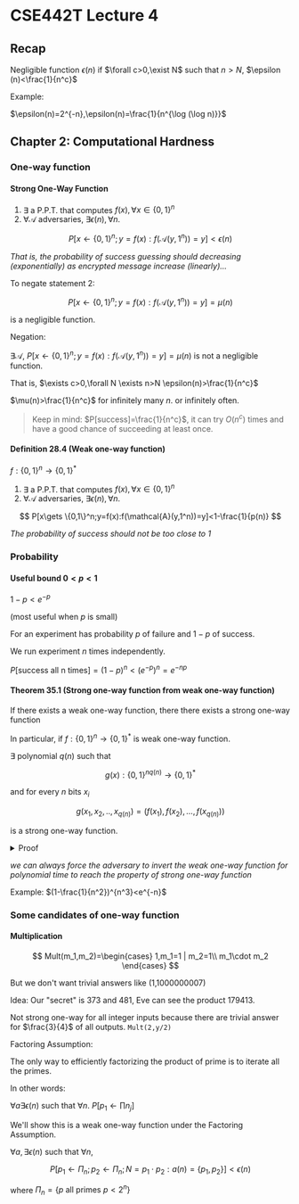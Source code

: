 # CSE442T Lecture 4

## Recap

Negligible function $\epsilon(n)$ if $\forall c>0,\exist N$ such that $n>N$, $\epsilon (n)<\frac{1}{n^c}$

Example:

$\epsilon(n)=2^{-n},\epsilon(n)=\frac{1}{n^{\log (\log n)}}$

## Chapter 2: Computational Hardness

### One-way function

#### Strong One-Way Function

1. $\exists$ a P.P.T. that computes $f(x),\forall x\in\{0,1\}^n$
2. $\forall \mathcal{A}$ adversaries, $\exists \epsilon(n),\forall n$.

$$
P[x\gets \{0,1\}^n;y=f(x):f(\mathcal{A}(y,1^n))=y]<\epsilon(n)
$$

_That is, the probability of success guessing should decreasing (exponentially) as encrypted message increase (linearly)..._

To negate statement 2:

$$
P[x\gets \{0,1\}^n;y=f(x):f(\mathcal{A}(y,1^n))=y]=\mu(n)
$$

is a negligible function.

Negation:

$\exists \mathcal{A}$, $P[x\gets \{0,1\}^n;y=f(x):f(\mathcal{A}(y,1^n))=y]=\mu(n)$ is not a negligible function.

That is, $\exists c>0,\forall N \exists n>N \epsilon(n)>\frac{1}{n^c}$

$\mu(n)>\frac{1}{n^c}$ for infinitely many $n$. or infinitely often.

> Keep in mind: $P[success]=\frac{1}{n^c}$, it can try $O(n^c)$ times and have a good chance of succeeding at least once.

#### Definition 28.4 (Weak one-way function)

$f:\{0,1\}^n\to \{0,1\}^*$

1. $\exists$ a P.P.T. that computes $f(x),\forall x\in\{0,1\}^n$
2. $\forall \mathcal{A}$ adversaries, $\exists \epsilon(n),\forall n$.

$$
P[x\gets \{0,1\}^n;y=f(x):f(\mathcal{A}(y,1^n))=y]<1-\frac{1}{p(n)}
$$

_The probability of success should not be too close to 1_

### Probability

#### Useful bound $0<p<1$

$1-p<e^{-p}$

(most useful when $p$ is small)

For an experiment has probability $p$ of failure and $1-p$ of success.

We run experiment $n$ times independently.

$P[\text{success all n times}]=(1-p)^n<(e^{-p})^n=e^{-np}$

#### Theorem 35.1 (Strong one-way function from weak one-way function)

If there exists a weak one-way function, there there exists a strong one-way function

In particular, if $f:\{0,1\}^n\to \{0,1\}^*$ is weak one-way function.

$\exists$ polynomial $q(n)$ such that

$$
g(x):\{0,1\}^{nq(n)}\to \{0,1\}^*
$$

and for every $n$ bits $x_i$

$$
g(x_1,x_2,..,x_{q(n)})=(f(x_1),f(x_2),...,f(x_{q(n)}))
$$

is a strong one-way function.

<details>
<summary>Proof</summary>

1. Since $\exist P.P.T.$ that computes $f(x),\forall x$ we use this $q(n)$ polynomial times to compute $g$.
2. (Idea) $a$ has to succeed in inverting $f$ all $q(n)$ times.
    Since $x$ is a weak one-way, $\exists$ polynomial $p(n)$. $\forall q, P[q$ inverts $f]<1-\frac{1}{p(n)}$ (Here we use $<$ since we can always find a polynomial that works)

    Let $q(n)=np(n)$.

    Then $P[a$ inverting $g]\sim P[a$ inverts $f$ all $q(n)]$ times. $<(1-\frac{1}{p(n)})^{q(n)}=(1-\frac{1}{p(n)})^{np(n)}<(e^{-\frac{1}{p(n)}})^{np(n)}=e^{-n}$ which is negligible function.

</details>

_we can always force the adversary to invert the weak one-way function for polynomial time to reach the property of strong one-way function_

Example: $(1-\frac{1}{n^2})^{n^3}<e^{-n}$

### Some candidates of one-way function

#### Multiplication

$$
Mult(m_1,m_2)=\begin{cases}
    1,m_1=1 | m_2=1\\
    m_1\cdot m_2
\end{cases}
$$

But we don't want trivial answers like (1,1000000007)

Idea: Our "secret" is 373 and 481, Eve can see the product 179413.

Not strong one-way for all integer inputs because there are trivial answer for $\frac{3}{4}$ of all outputs. `Mult(2,y/2)`

Factoring Assumption:

The only way to efficiently factorizing the product of prime is to iterate all the primes.

In other words:

$\forall a\exists \epsilon(n)$ such that $\forall n$. $P[p_1\gets \prod n_j]$

We'll show this is a weak one-way function under the Factoring Assumption.

$\forall a,\exists \epsilon(n)$ such that $\forall n$,

$$
P[p_1\gets \Pi_n;p_2\gets \Pi_n;N=p_1\cdot p_2:a(n)=\{p_1,p_2\}]<\epsilon(n)
$$

where $\Pi_n=\{p\text{ all primes }p<2^n\}$